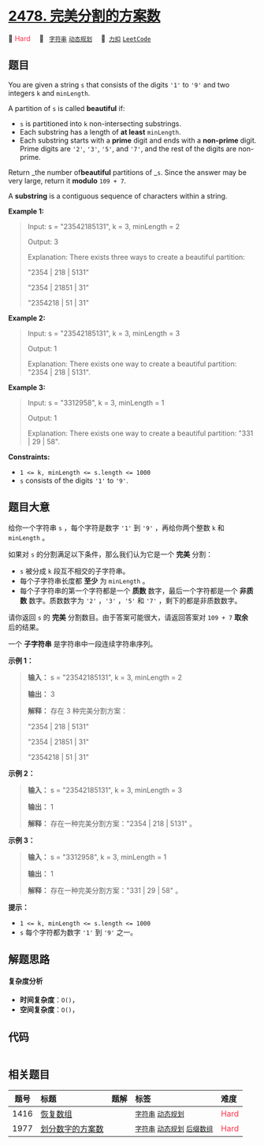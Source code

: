 # [2478. 完美分割的方案数](https://2xiao.github.io/leetcode-js/problem/2478.html)

🔴 <font color=#ff334b>Hard</font>&emsp; 🔖&ensp; [`字符串`](/tag/string.md) [`动态规划`](/tag/dynamic-programming.md)&emsp; 🔗&ensp;[`力扣`](https://leetcode.cn/problems/number-of-beautiful-partitions) [`LeetCode`](https://leetcode.com/problems/number-of-beautiful-partitions)

## 题目

You are given a string `s` that consists of the digits `'1'` to `'9'` and two
integers `k` and `minLength`.

A partition of `s` is called **beautiful** if:

  * `s` is partitioned into `k` non-intersecting substrings.
  * Each substring has a length of **at least** `minLength`.
  * Each substring starts with a **prime** digit and ends with a **non-prime** digit. Prime digits are `'2'`, `'3'`, `'5'`, and `'7'`, and the rest of the digits are non-prime.

Return _the number of**beautiful** partitions of _`s`. Since the answer may be
very large, return it **modulo** `109 + 7`.

A **substring** is a contiguous sequence of characters within a string.



**Example 1:**

> Input: s = "23542185131", k = 3, minLength = 2
> 
> Output: 3
> 
> Explanation: There exists three ways to create a beautiful partition:
> 
> "2354 | 218 | 5131"
> 
> "2354 | 21851 | 31"
> 
> "2354218 | 51 | 31"

**Example 2:**

> Input: s = "23542185131", k = 3, minLength = 3
> 
> Output: 1
> 
> Explanation: There exists one way to create a beautiful partition: "2354 | 218 | 5131".

**Example 3:**

> Input: s = "3312958", k = 3, minLength = 1
> 
> Output: 1
> 
> Explanation: There exists one way to create a beautiful partition: "331 | 29 | 58".

**Constraints:**

  * `1 <= k, minLength <= s.length <= 1000`
  * `s` consists of the digits `'1'` to `'9'`.


## 题目大意

给你一个字符串 `s` ，每个字符是数字 `'1'` 到 `'9'` ，再给你两个整数 `k` 和 `minLength` 。

如果对 `s` 的分割满足以下条件，那么我们认为它是一个 **完美**  分割：

  * `s` 被分成 `k` 段互不相交的子字符串。
  * 每个子字符串长度都 **至少**  为 `minLength` 。
  * 每个子字符串的第一个字符都是一个 **质数** 数字，最后一个字符都是一个 **非质数**  数字。质数数字为 `'2'` ，`'3'` ，`'5'` 和 `'7'` ，剩下的都是非质数数字。

请你返回 `s` 的 **完美**  分割数目。由于答案可能很大，请返回答案对 `109 + 7` **取余**  后的结果。

一个 **子字符串**  是字符串中一段连续字符串序列。



**示例 1：**

> 
> 
> 
> 
> 
> **输入：** s = "23542185131", k = 3, minLength = 2
> 
> **输出：** 3
> 
> **解释：** 存在 3 种完美分割方案：
> 
> "2354 | 218 | 5131"
> 
> "2354 | 21851 | 31"
> 
> "2354218 | 51 | 31"
> 
> 

**示例 2：**

> 
> 
> 
> 
> 
> **输入：** s = "23542185131", k = 3, minLength = 3
> 
> **输出：** 1
> 
> **解释：** 存在一种完美分割方案："2354 | 218 | 5131" 。
> 
> 

**示例 3：**

> 
> 
> 
> 
> 
> **输入：** s = "3312958", k = 3, minLength = 1
> 
> **输出：** 1
> 
> **解释：** 存在一种完美分割方案："331 | 29 | 58" 。
> 
> 



**提示：**

  * `1 <= k, minLength <= s.length <= 1000`
  * `s` 每个字符都为数字 `'1'` 到 `'9'` 之一。


## 解题思路

#### 复杂度分析

- **时间复杂度**：`O()`，
- **空间复杂度**：`O()`，

## 代码

```javascript

```

## 相关题目

<!-- prettier-ignore -->
| 题号 | 标题 | 题解 | 标签 | 难度 |
| :------: | :------ | :------: | :------ | :------ |
| 1416 | [恢复数组](https://leetcode.com/problems/restore-the-array) |  |  [`字符串`](/tag/string.md) [`动态规划`](/tag/dynamic-programming.md) | <font color=#ff334b>Hard</font> |
| 1977 | [划分数字的方案数](https://leetcode.com/problems/number-of-ways-to-separate-numbers) |  |  [`字符串`](/tag/string.md) [`动态规划`](/tag/dynamic-programming.md) [`后缀数组`](/tag/suffix-array.md) | <font color=#ff334b>Hard</font> |